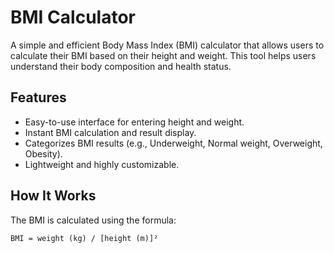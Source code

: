 # BMI Calculator

A simple and efficient Body Mass Index (BMI) calculator that allows users to calculate their BMI based on their height and weight. This tool helps users understand their body composition and health status.

## Features

- Easy-to-use interface for entering height and weight.
- Instant BMI calculation and result display.
- Categorizes BMI results (e.g., Underweight, Normal weight, Overweight, Obesity).
- Lightweight and highly customizable.

## How It Works

The BMI is calculated using the formula:
```text
BMI = weight (kg) / [height (m)]²
